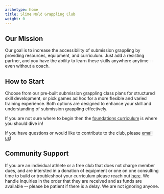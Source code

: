 ```yaml
---
archetype: home
title: Slime Mold Grappling Club
weight: 0
---
```


## Our Mission
Our goal is to increase the accessibility of submission grappling by providing resources, equipment, and curriculum. Just add a resisting partner, and you have the ability to learn these skills anywhere anytime -- even without a coach.

## How to Start
Choose from our pre-built submission grappling class plans for structured skill development, or pick games ad hoc for a more flexible and varied training experience. Both options are designed to enhance your skill and understanding of submission grappling effectively.

If you are not sure where to begin then the [foundations curriculum](/lesson_plans/slime_mold_grappling_club/foundations/) is where you should dive in! 

If you have questions or would like to contribute to the club, please [email us](mailto:social@slimemoldgrappling.com)!

## Community Support

If you are an individual athlete or a free club that does not charge member dues, and are intersted in a donation of equipment or one on one consulting time to build or troubleshoot your curriculum please reach out [here](mailto:social@slimemoldgrappling.com). We handle inquiries in the order that they are received and as funds are available -- please be patient if there is a delay. We are not ignoring anyone.